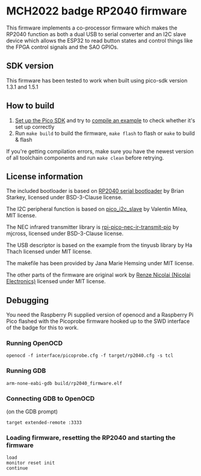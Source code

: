 # MCH2022 badge RP2040 firmware

This firmware implements a co-processor firmware which makes the RP2040 function as both a dual USB to serial converter and an I2C slave device
which allows the ESP32 to read button states and control things like the FPGA control signals and the SAO GPIOs.

## SDK version

This firmware has been tested to work when built using pico-sdk version 1.3.1 and 1.5.1

## How to build
1. [Set up the Pico SDK](https://datasheets.raspberrypi.com/pico/getting-started-with-pico.pdf#page=7) and try to [compile an example](https://datasheets.raspberrypi.com/pico/getting-started-with-pico.pdf#page=9) to check whether it's set up correctly
2. Run `make build` to build the firmware, `make flash` to flash or `make` to build & flash

If you're getting compilation errors, make sure you have the newest version of all toolchain components and run `make clean` before retrying.

## License information

The included bootloader is based on [RP2040 serial bootloader](https://github.com/usedbytes/rp2040-serial-bootloader) by Brian Starkey, licensed under BSD-3-Clause license.

The I2C peripheral function is based on [pico_i2c_slave](https://github.com/vmilea/pico_i2c_slave) by Valentin Milea, MIT license.

The NEC infrared transmitter library is [rpi-pico-nec-ir-transmit-pio](https://github.com/mjcross/rpi-pico-nec-ir-transmit-pio) by mjcross, licensed under BSD-3-Clause license.

The USB descriptor is based on the example from the tinyusb library by Ha Thach licensed under MIT license.

The makefile has been provided by Jana Marie Hemsing under MIT license.

The other parts of the firmware are original work by [Renze Nicolai (Nicolai Electronics)](https://nicolaielectronics.nl) licensed under MIT license.

## Debugging

You need the Raspberry Pi supplied version of openocd and a Raspberry Pi Pico flashed with the Picoprobe firmware hooked up to the SWD interface of the badge for this to work.


### Running OpenOCD

```
openocd -f interface/picoprobe.cfg -f target/rp2040.cfg -s tcl
```

### Running GDB

```
arm-none-eabi-gdb build/rp2040_firmware.elf
```

### Connecting GDB to OpenOCD

(on the GDB prompt)

```
target extended-remote :3333
```

### Loading firmware, resetting the RP2040 and starting the firmware

```
load
monitor reset init
continue
```
